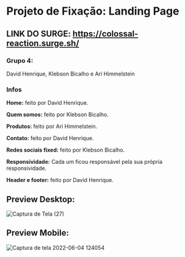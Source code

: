 # Projeto de Fixação: Landing Page
## LINK DO SURGE: https://colossal-reaction.surge.sh/

### Grupo 4: 

David Henrique, Klebson Bicalho e Ari Himmelstein 

### Infos

**Home:** feito por David Henrique.

**Quem somos:** feito por Klebson Bicalho.

**Produtos:**  feito por Ari Himmelstein.

**Contato:**  feito por David Henrique.

**Redes sociais fixed:**  feito por Klebson Bicalho.

**Responsividade:** Cada um ficou responsável pela sua própria responsividade.

**Header e footer:** feito por David Henrique.

## Preview Desktop:

![Captura de Tela (27)](https://user-images.githubusercontent.com/98848860/172012863-dab0a6c5-7d31-47da-ad23-234a1247ff1e.png)

## Preview Mobile:

![Captura de tela 2022-06-04 124054](https://user-images.githubusercontent.com/98848860/172013285-a31937e0-7b71-49ac-bfa4-179fbed97334.png)


